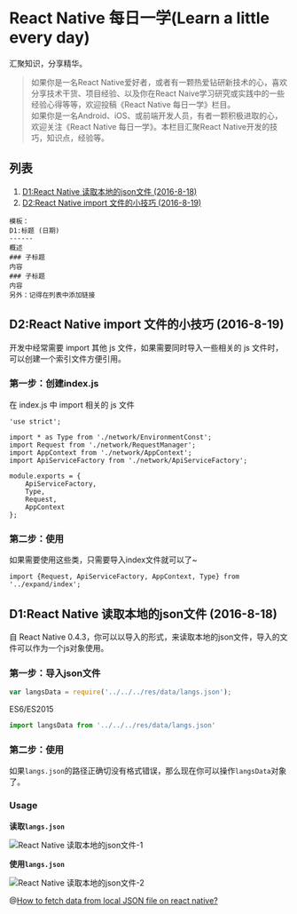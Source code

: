 
# React Native 每日一学(Learn a little every day)  

汇聚知识，分享精华。  
>如果你是一名React Native爱好者，或者有一颗热爱钻研新技术的心，喜欢分享技术干货、项目经验、以及你在React Naive学习研究或实践中的一些经验心得等等，欢迎投稿《React Native 每日一学》栏目。   
如果你是一名Android、iOS、或前端开发人员，有者一颗积极进取的心，欢迎关注《React Native 每日一学》。本栏目汇聚React Native开发的技巧，知识点，经验等。  

## 列表  
1. [D1:React Native 读取本地的json文件 (2016-8-18)](#d1react-native-读取本地的json文件-2016-8-18)
2. [D2:React Native import 文件的小技巧 (2016-8-19)](#d2react-native-import-文件的小技巧-2016-8-19)


```
模板：   
D1:标题 (日期)
------
概述
### 子标题
内容  
### 子标题
内容   
另外：记得在列表中添加链接 
```

D2:React Native import 文件的小技巧 (2016-8-19)
------  
开发中经常需要 import 其他 js 文件，如果需要同时导入一些相关的 js 文件时，可以创建一个索引文件方便引用。  

### 第一步：创建index.js   
在 index.js 中 import 相关的 js 文件

```
'use strict';

import * as Type from './network/EnvironmentConst';
import Request from './network/RequestManager';
import AppContext from './network/AppContext';
import ApiServiceFactory from './network/ApiServiceFactory';

module.exports = {
    ApiServiceFactory,
    Type,
    Request,
    AppContext
};
```

### 第二步：使用   
如果需要使用这些类，只需要导入index文件就可以了~

```
import {Request, ApiServiceFactory, AppContext, Type} from '../expand/index';
```


D1:React Native 读取本地的json文件 (2016-8-18)
------  
自 React Native 0.4.3，你可以以导入的形式，来读取本地的json文件，导入的文件可以作为一个js对象使用。      

### 第一步：导入json文件   

```javascript
var langsData = require('../../../res/data/langs.json');
```

ES6/ES2015     

```javascript
import langsData from '../../../res/data/langs.json'
```

### 第二步：使用   
如果`langs.json`的路径正确切没有格式错误，那么现在你可以操作`langsData`对象了。  

### Usage  

**读取`langs.json`**  

![React Native 读取本地的json文件-1](https://raw.githubusercontent.com/crazycodeboy/RNStudyNotes/master/React%20Native%20%E6%AF%8F%E6%97%A5%E4%B8%80%E5%AD%A6/images/D1/React%20Native%20%E8%AF%BB%E5%8F%96%E6%9C%AC%E5%9C%B0%E7%9A%84json%E6%96%87%E4%BB%B6-1.png)

**使用`langs.json`**    

![React Native 读取本地的json文件-2](https://raw.githubusercontent.com/crazycodeboy/RNStudyNotes/master/React%20Native%20%E6%AF%8F%E6%97%A5%E4%B8%80%E5%AD%A6/images/D1/React%20Native%20%E8%AF%BB%E5%8F%96%E6%9C%AC%E5%9C%B0%E7%9A%84json%E6%96%87%E4%BB%B6-2.png)  

@[How to fetch data from local JSON file on react native?](http://stackoverflow.com/questions/29452822/how-to-fetch-data-from-local-json-file-on-react-native)
